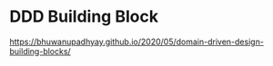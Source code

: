 # DDD Building Block

https://bhuwanupadhyay.github.io/2020/05/domain-driven-design-building-blocks/
